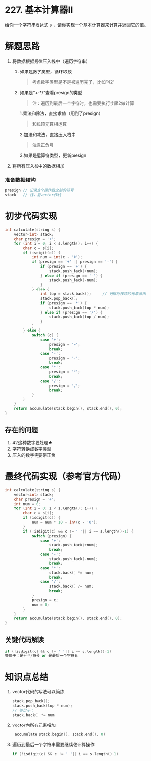 # 227. 基本计算器Ⅱ

给你一个字符串表达式 s ，请你实现一个基本计算器来计算并返回它的值。

# 解题思路

1. 将数据根据规律压入栈中（遍历字符串）

   1. 如果是数字类型，循环取数

      > 考虑数字类型是不是被遍历完了，比如“42”

   2. 如果是"+-*/"查看presign的类型

      > 注：遍历到最后一个字符时，也需要执行步骤2做计算

      1.乘法和除法，直接求值（用到了presign）

      > 和栈顶元算相运算

      2.加法和减法，直接压入栈中

      > 注意正负号

      3.如果是运算符类型，更新presign

2. 将所有压入栈中的数据相加

### 准备数据结构

```c++
presign // 记录这个操作数之前的符号
stack	// 栈，用vector作栈
```



# 初步代码实现

```c++
int calculate(string s) {
    vector<int> stack;
    char presign = '+';
    for (int i = 0; i < s.length(); i++) {
        char c = s[i];
        if (isdigit(c)) {
            int num = int(c - '0');
            if (presign == '+' || presign == '-') {
                if (presign == '+') {
                    stack.push_back(+num);
                } else if (presign == '-') {
                    stack.push_back(-num);
                }
            } else {
                int top = stack.back();     // 记得将栈顶的元素弹出
                stack.pop_back();
                if (presign == '*') {
                    stack.push_back(top * num);
                } else if (presign == '/') {
                    stack.push_back(top / num);
                }
            }
        } else {
            switch (c) {
                case '+':
                    presign = '+';
                    break;
                case '-':
                    presign = '-';
                    break;
                case '*':
                    presign = '*';
                    break;
                case '/':
                    presign = '/';
                    break;
            }
        }
    }
    return accumulate(stack.begin(), stack.end(), 0);
}
```

## 存在的问题

1. 42这种数字要处理★
2. 字符转换成数字类型
3. 压入的数字需要带正负

# 最终代码实现（参考官方代码）

``````c++
int calculate(string s) {
    vector<int> stack;
    char presign = '+';
    int num = 0;
    for (int i = 0; i < s.length(); i++) {
        char c = s[i];
        if (isdigit(c)) {
            num = num * 10 + int(c - '0');
        }
        if (!isdigit(c) && c != ' '|| i == s.length()-1) {
            switch (presign) {
                case '+':
                    stack.push_back(+num);
                    break;
                case '-':
                    stack.push_back(-num);
                    break;
                case '*':
                    stack.back() *= num;
                    break;
                case '/':
                    stack.back() /= num;
                    break;
            }
            presign = c;
            num = 0;
        }
    }
    return accumulate(stack.begin(), stack.end(), 0);
}
``````

## 关键代码解读

```c++
if (!isdigit(c) && c != ' '|| i == s.length()-1)
等价于：是+-*/符号 or 是最后一个字符串
```



# 知识点总结

1. vector代码的写法可以简练

   ```c++
   stack.pop_back();
   stack.push_back(top * num);
   // 等价于：
   stack.back() *= num
   ```

2. vector内所有元素相加

   ```c++
    accumulate(stack.begin(), stack.end(), 0)
   ```

3. 遍历到最后一个字符串需要继续做计算操作

   ```c++
   if (!isdigit(c) && c != ' '|| i == s.length()-1)
   ```

   